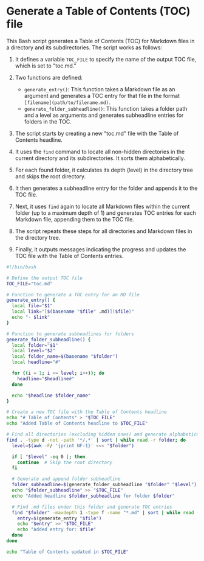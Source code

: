 # Generate a Table of Contents (TOC) file

This Bash script generates a Table of Contents (TOC) for Markdown files in a directory and its subdirectories. The script works as follows:

1. It defines a variable `TOC_FILE` to specify the name of the output TOC file, which is set to "toc.md."

2. Two functions are defined:
   - `generate_entry()`: This function takes a Markdown file as an argument and generates a TOC entry for that file in the format `[filename](path/to/filename.md)`.
   - `generate_folder_subheadline()`: This function takes a folder path and a level as arguments and generates subheadline entries for folders in the TOC.
3. The script starts by creating a new "toc.md" file with the Table of Contents headline.

4. It uses the `find` command to locate all non-hidden directories in the current directory and its subdirectories. It sorts them alphabetically.

5. For each found folder, it calculates its depth (level) in the directory tree and skips the root directory.

6. It then generates a subheadline entry for the folder and appends it to the TOC file.

7. Next, it uses `find` again to locate all Markdown files within the current folder (up to a maximum depth of 1) and generates TOC entries for each Markdown file, appending them to the TOC file.

8. The script repeats these steps for all directories and Markdown files in the directory tree.

9. Finally, it outputs messages indicating the progress and updates the TOC file with the Table of Contents entries.

```sh
#!/bin/bash

# Define the output TOC file
TOC_FILE="toc.md"

# Function to generate a TOC entry for an MD file
generate_entry() {
  local file="$1"
  local link="[$(basename "$file" .md)]($file)"
  echo "- $link"
}

# Function to generate subheadlines for folders
generate_folder_subheadline() {
  local folder="$1"
  local level="$2"
  local folder_name=$(basename "$folder")
  local headline="#"

  for ((i = 1; i <= level; i++)); do
    headline="$headline#"
  done

  echo "$headline $folder_name"
}

# Create a new TOC file with the Table of Contents headline
echo "# Table of Contents" > "$TOC_FILE"
echo "Added Table of Contents headline to $TOC_FILE"

# Find all directories (excluding hidden ones) and generate alphabetically sorted folder structure
find . -type d -not -path '*/.*' | sort | while read -r folder; do
  level=$(awk -F/ '{print NF-1}' <<< "$folder")

  if [ "$level" -eq 0 ]; then
    continue  # Skip the root directory
  fi

  # Generate and append folder subheadline
  folder_subheadline=$(generate_folder_subheadline "$folder" "$level")
  echo "$folder_subheadline" >> "$TOC_FILE"
  echo "Added headline $folder_subheadline for folder $folder"

  # Find .md files under this folder and generate TOC entries
  find "$folder" -maxdepth 1 -type f -name "*.md" | sort | while read -r file; do
    entry=$(generate_entry "$file")
    echo "$entry" >> "$TOC_FILE"
    echo "Added entry for: $file"
  done
done

echo "Table of Contents updated in $TOC_FILE"
```
